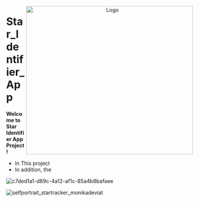 
<p align="center">
  <img src="https://github.com/user-attachments/assets/85a8171f-1f16-4b3f-a3c0-2225474a262c" alt="Logo" width="450" height="400" align="right">
</p>


# Star_Identifier_App   

**Welcome to Star Identifier App Project !**  
- In This project 
- In addition, the 


![c7ded1a1-d89c-4a12-af1c-85a4b8bafaee](https://github.com/user-attachments/assets/da77481d-3e0a-49ce-88c5-406f99e0129d)


   
![selfportrait_startracker_monikadeviat](https://github.com/user-attachments/assets/ab6035f8-fa22-40ba-8367-3668a1557ada)
